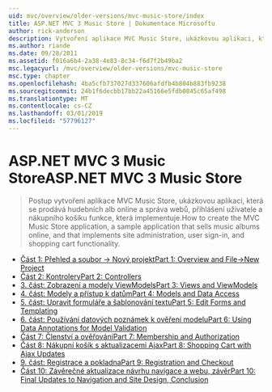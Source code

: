 ```yaml
---
uid: mvc/overview/older-versions/mvc-music-store/index
title: ASP.NET MVC 3 Music Store | Dokumentace Microsoftu
author: rick-anderson
description: Vytvoření aplikace MVC Music Store, ukázkovou aplikaci, která se prodává hudebních alb online a, který implementuje Správa webu přihlášení uživatele,...
ms.author: riande
ms.date: 09/28/2011
ms.assetid: f016a6b4-2a38-4e83-8c34-f6d7f2b49ba2
msc.legacyurl: /mvc/overview/older-versions/mvc-music-store
msc.type: chapter
ms.openlocfilehash: 4ba5cfb737027d337606afdfb4b804b883fb9238
ms.sourcegitcommit: 24b1f6decbb17bb22a45166e5fdb0845c65af498
ms.translationtype: MT
ms.contentlocale: cs-CZ
ms.lasthandoff: 03/01/2019
ms.locfileid: "57796127"
---
```

<a name="aspnet-mvc-3-music-store"></a><span data-ttu-id="323b5-103">ASP.NET MVC 3 Music Store</span><span class="sxs-lookup"><span data-stu-id="323b5-103">ASP.NET MVC 3 Music Store</span></span>
====================
> <span data-ttu-id="323b5-104">Postup vytvoření aplikace MVC Music Store, ukázkovou aplikaci, která se prodává hudebních alb online a správa webů, přihlášení uživatele a nákupního košíku funkce, která implementuje.</span><span class="sxs-lookup"><span data-stu-id="323b5-104">How to create the MVC Music Store application, a sample application that sells music albums online, and that implements site administration, user sign-in, and shopping cart functionality.</span></span>


- [<span data-ttu-id="323b5-105">Část 1: Přehled a soubor -> Nový projekt</span><span class="sxs-lookup"><span data-stu-id="323b5-105">Part 1: Overview and File->New Project</span></span>](mvc-music-store-part-1.md)
- [<span data-ttu-id="323b5-106">Část 2: Kontrolery</span><span class="sxs-lookup"><span data-stu-id="323b5-106">Part 2: Controllers</span></span>](mvc-music-store-part-2.md)
- [<span data-ttu-id="323b5-107">3. část: Zobrazení a modely ViewModels</span><span class="sxs-lookup"><span data-stu-id="323b5-107">Part 3: Views and ViewModels</span></span>](mvc-music-store-part-3.md)
- [<span data-ttu-id="323b5-108">4. část: Modely a přístup k datům</span><span class="sxs-lookup"><span data-stu-id="323b5-108">Part 4: Models and Data Access</span></span>](mvc-music-store-part-4.md)
- [<span data-ttu-id="323b5-109">5. část: Upravit formuláře a šablonování textu</span><span class="sxs-lookup"><span data-stu-id="323b5-109">Part 5: Edit Forms and Templating</span></span>](mvc-music-store-part-5.md)
- [<span data-ttu-id="323b5-110">6. část: Používání datových poznámek k ověření modelu</span><span class="sxs-lookup"><span data-stu-id="323b5-110">Part 6: Using Data Annotations for Model Validation</span></span>](mvc-music-store-part-6.md)
- [<span data-ttu-id="323b5-111">Část 7: Členství a ověřování</span><span class="sxs-lookup"><span data-stu-id="323b5-111">Part 7: Membership and Authorization</span></span>](mvc-music-store-part-7.md)
- [<span data-ttu-id="323b5-112">Část 8: Nákupní košík s aktualizacemi Ajax</span><span class="sxs-lookup"><span data-stu-id="323b5-112">Part 8: Shopping Cart with Ajax Updates</span></span>](mvc-music-store-part-8.md)
- [<span data-ttu-id="323b5-113">9. část: Registrace a pokladna</span><span class="sxs-lookup"><span data-stu-id="323b5-113">Part 9: Registration and Checkout</span></span>](mvc-music-store-part-9.md)
- [<span data-ttu-id="323b5-114">Část 10: Závěrečné aktualizace návrhu navigace a webu, závěr</span><span class="sxs-lookup"><span data-stu-id="323b5-114">Part 10: Final Updates to Navigation and Site Design, Conclusion</span></span>](mvc-music-store-part-10.md)
